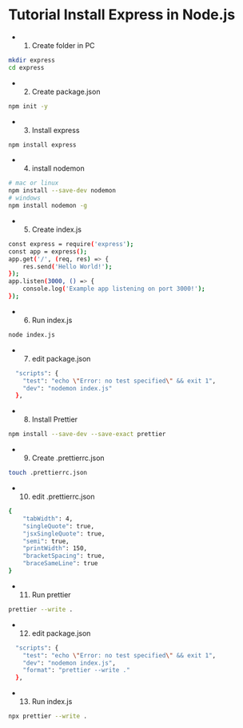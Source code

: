 # Tutorial Install Express in Node.js

-   1. Create folder in PC

```bash
mkdir express
cd express
```

-   2. Create package.json

```bash
npm init -y
```

-   3. Install express

```bash
npm install express
```

-   4. install nodemon

```bash
# mac or linux
npm install --save-dev nodemon
# windows
npm install nodemon -g
```

-   5. Create index.js

```bash
const express = require('express');
const app = express();
app.get('/', (req, res) => {
    res.send('Hello World!');
});
app.listen(3000, () => {
    console.log('Example app listening on port 3000!');
});
```

-   6. Run index.js

```bash
node index.js
```

- 7. edit package.json

```bash
  "scripts": {
    "test": "echo \"Error: no test specified\" && exit 1",
    "dev": "nodemon index.js"
  },
```
- 8. Install Prettier

```bash
npm install --save-dev --save-exact prettier
```
- 9. Create .prettierrc.json

```bash
touch .prettierrc.json
```

- 10. edit .prettierrc.json
```bash
{
    "tabWidth": 4,
    "singleQuote": true,
    "jsxSingleQuote": true,
    "semi": true,
    "printWidth": 150,
    "bracketSpacing": true,
    "braceSameLine": true
}
```

- 11. Run prettier
```bash
prettier --write .
```
- 12. edit package.json
```bash
  "scripts": {
    "test": "echo \"Error: no test specified\" && exit 1",
    "dev": "nodemon index.js",
    "format": "prettier --write ."
  },
```
- 13. Run index.js
```bash
npx prettier --write . 
```

